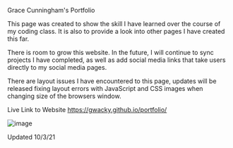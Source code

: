 Grace Cunningham's Portfolio

This page was created to show the skill I have learned over the course of my coding class. It is also to provide a look into other pages I have created this far.

There is room to grow this website. In the future, I will continue to sync projects I have completed, as well as add social media links that take users directly to my social media pages.

There are layout issues I have encountered to this page, updates will be released fixing layout errors with JavaScript and CSS images when changing size of the browsers window.

Live Link to Website
https://gwacky.github.io/portfolio/

![image](https://user-images.githubusercontent.com/89045948/135783112-e47ad6ee-3937-4416-8642-0a75e6000109.png)


Updated 10/3/21
